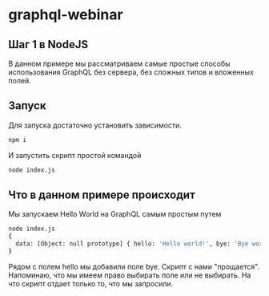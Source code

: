 # graphql-webinar

## Шаг 1 в NodeJS

В данном примере мы рассматриваем самые простые способы использования GraphQL без сервера, без сложных типов и вложенных полей.

## Запуск

Для запуска достаточно установить зависимости.

```bash
npm i
```

И запустить скрипт простой командой

```bash
node index.js
```

## Что в данном примере происходит

Мы запускаем Hello World на GraphQL самым простым путем

```bash
node index.js
{
  data: [Object: null prototype] { hello: 'Hello world!', bye: 'Bye world' }
}
```

Рядом с полем hello мы добавили поле bye. Скрипт с нами "прощается". Напоминаю, что мы имеем право выбирать поле или не выбирать. На что скрипт отдает только то, что мы запросили.
